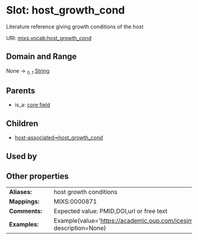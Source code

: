 
# Slot: host_growth_cond


Literature reference giving growth conditions of the host

URI: [mixs.vocab:host_growth_cond](https://w3id.org/mixs/vocab/host_growth_cond)


## Domain and Range

None &#8594;  <sub>0..1</sub> [String](types/String.md)

## Parents

 *  is_a: [core field](core_field.md)

## Children

 *  [host-associated➞host_growth_cond](host_associated_host_growth_cond.md)

## Used by


## Other properties

|  |  |  |
| --- | --- | --- |
| **Aliases:** | | host growth conditions |
| **Mappings:** | | MIXS:0000871 |
| **Comments:** | | Expected value: PMID,DOI,url or free text |
| **Examples:** | | Example(value='https://academic.oup.com/icesjms/article/68/2/349/617247', description=None) |

